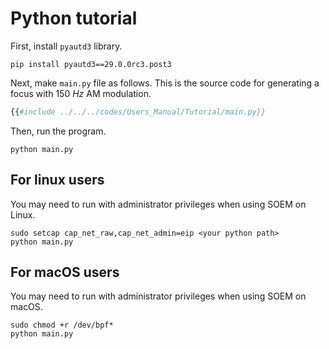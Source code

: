 # Python tutorial

First, install `pyautd3` library.

```shell
pip install pyautd3==29.0.0rc3.post3
```

Next, make `main.py` file as follows.
This is the source code for generating a focus with $\SI{150}{Hz}$ AM modulation. 

```python,filename=main.py
{{#include ../../../codes/Users_Manual/Tutorial/main.py}}
```

Then, run the program.

```shell
python main.py
```

## For linux users

You may need to run with administrator privileges when using SOEM on Linux.

```shell
sudo setcap cap_net_raw,cap_net_admin=eip <your python path>
python main.py
```

## For macOS users

You may need to run with administrator privileges when using SOEM on macOS.

```shell
sudo chmod +r /dev/bpf*
python main.py
```
